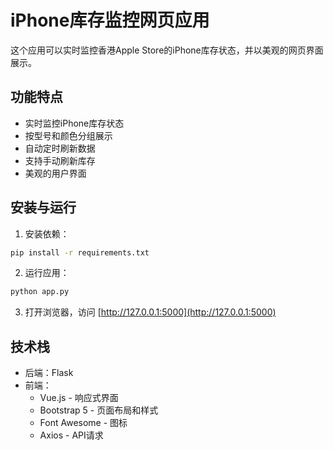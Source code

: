 # iPhone库存监控网页应用

这个应用可以实时监控香港Apple Store的iPhone库存状态，并以美观的网页界面展示。

## 功能特点

- 实时监控iPhone库存状态
- 按型号和颜色分组展示
- 自动定时刷新数据
- 支持手动刷新库存
- 美观的用户界面

## 安装与运行

1. 安装依赖：

```bash
pip install -r requirements.txt
```

2. 运行应用：

```bash
python app.py
```

3. 打开浏览器，访问 [http://127.0.0.1:5000](http://127.0.0.1:5000)

## 技术栈

- 后端：Flask
- 前端：
  - Vue.js - 响应式界面
  - Bootstrap 5 - 页面布局和样式
  - Font Awesome - 图标
  - Axios - API请求
